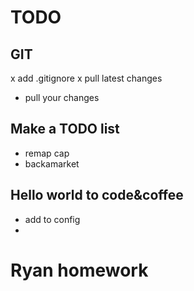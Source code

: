 # TODO

## GIT
x add .gitignore
x pull latest changes
* pull your changes


## Make a TODO list
* remap cap 
* backamarket

## Hello world to code&coffee
* add to config
* 


# Ryan homework
